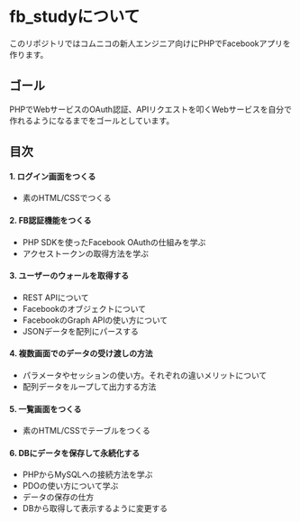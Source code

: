 # fb_studyについて
このリポジトリではコムニコの新人エンジニア向けにPHPでFacebookアプリを作ります。

## ゴール
PHPでWebサービスのOAuth認証、APIリクエストを叩くWebサービスを自分で作れるようになるまでをゴールとしています。

## 目次
#### 1. ログイン画面をつくる
* 素のHTML/CSSでつくる

#### 2. FB認証機能をつくる
* PHP SDKを使ったFacebook OAuthの仕組みを学ぶ
* アクセストークンの取得方法を学ぶ

#### 3. ユーザーのウォールを取得する
* REST APIについて
* Facebookのオブジェクトについて
* FacebookのGraph APIの使い方について
* JSONデータを配列にパースする

#### 4. 複数画面でのデータの受け渡しの方法
* パラメータやセッションの使い方。それぞれの違いメリットについて
* 配列データをループして出力する方法

#### 5. 一覧画面をつくる
* 素のHTML/CSSでテーブルをつくる

#### 6. DBにデータを保存して永続化する
* PHPからMySQLへの接続方法を学ぶ
* PDOの使い方について学ぶ
* データの保存の仕方
* DBから取得して表示するように変更する